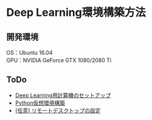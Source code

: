 # Deep Learning環境構築方法

## 開発環境

OS：Ubuntu 16.04  
GPU：NVIDIA GeForce GTX 1080/2080 Ti

## ToDo

- [Deep Learning用計算機のセットアップ](./nvidia_setup.md)
- [Python仮想環境構築](./miniconda_setup.md)
- [[任意] リモートデスクトップの設定](./xrdp_setup.md)
